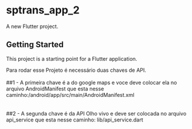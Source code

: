 # sptrans_app_2

A new Flutter project.

## Getting Started

This project is a starting point for a Flutter application.

Para rodar esse Projeto é necessário duas chaves de API. <br>
<br>
##1 - A primeira chave é a do google maps e voce deve colocar ela no arquivo AndroidManifest que esta nesse caminho:/android/app/src/main/AndroidManifest.xml <br>
<br>
<br>
##2 - A segunda chave é da API Olho vivo e deve ser colocada no arquivo api_service que esta nesse caminho: lib/api_service.dart

